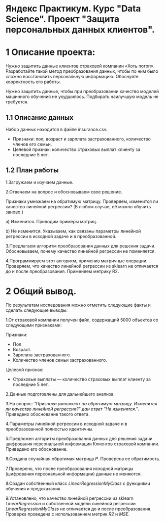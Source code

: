 # Яндекс Практикум. Курс "Data Science". Проект "Защита персональных данных клиентов".

# 1  Описание проекта:

Нужно защитить данные клиентов страховой компании «Хоть потоп». Разработайте такой метод преобразования данных, чтобы по ним было сложно восстановить персональную информацию. Обоснуйте корректность его работы.

Нужно защитить данные, чтобы при преобразовании качество моделей машинного обучения не ухудшилось. Подбирать наилучшую модель не требуется.

## 1.1  Описание данных
Набор данных находится в файле insurance.csv.

* Признаки: пол, возраст и зарплата застрахованного, количество членов его семьи.
* Целевой признак: количество страховых выплат клиенту за последние 5 лет.

## 1.2  План работы

1.Загружаем и изучаем данные.

2.Отвечаем на вопрос и обосновываем свое решение.

Признаки умножаем на обратимую матрицу. Проверяем, изменится ли качество линейной регрессии? (В любом случае, её можно обучить заново.)

a) Изменится. Приводим примеры матриц.

b) Не изменится. Указываем, как связаны параметры линейной регрессии в исходной задаче и в преобразованной.

3.Предлагаем алгоритм преобразования данных для решения задачи. Обосновываем, почему качество линейной регрессии не поменяется.

4.Программируем этот алгоритм, применив матричные операции. Проверяем, что качество линейной регрессии из sklearn не отличается до и после преобразования. Применяем метрику R2.


# 2 Общий вывод.

По результатам исследования можно отметить следующие факты и сделать следующие выводы:

1.От страховой компании получен файл, содержащий 5000 объектов со следующими признаками:

Признаки:

* Пол.
* Возраст.
* Зарплата застрахованного.
* Количество членов семьи застрахованного.

Целевой признак:

* Страховые выплаты — количество страховых выплат клиенту за последние 5 лет.

2.Данные подготовлены для дальнейшего анализа.

3.На вопрос: *"Признаки умножают на обратимую матрицу. Изменится ли качество линейной регрессии?" дан ответ "Не изменится."*. Приведено обоснование такого ответа.

4.Параметры линейной регрессии в исходной задаче и в преобразованной полностью идентичны.

5.Предложен алгоритм преобразования данных для решения задачи шифрования персональной информации Клиентов страховой компании. Приведено его обоснование.

6.Создана случайная обратимая матрица  𝑃. Проверена ее обратимость.

7.Проверено, что после преобразования исходной матрицы (шифрования персональной информации) данные не меняются.

8.Создан собственный класс *LinearRegressionMyClass* c функциями обучения и предсказания.

9.Установлено, что качество линейной регрессии из sklearn *LinearRegression* и собственной модели линейной регрессии *LinearRegressionMyClass* не отличается до и после преобразования. Проверка проведена с использованием метрик *R2* и *MSE*.

